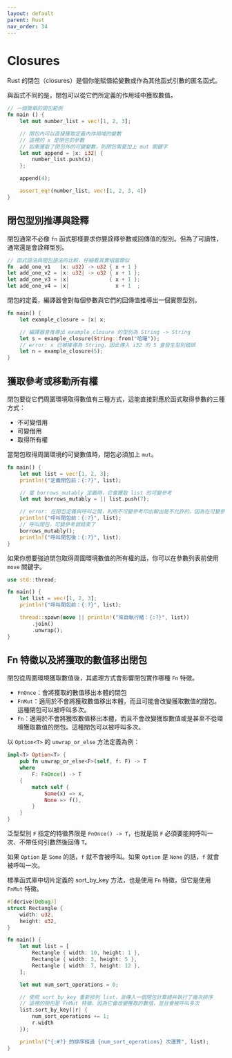 ```yaml
---
layout: default
parent: Rust
nav_order: 34
---
```


# Closures

Rust 的閉包（closures）是個你能賦值給變數或作為其他函式引數的匿名函式。

與函式不同的是，閉包可以從它們所定義的作用域中獲取數值。

```rust
// 一個簡單的閉包範例
fn main () {
    let mut number_list = vec![1, 2, 3];

    // 閉包內可以直接獲取定義內作用域的變數
    // 這裡的 x 是閉包的參數
    // 如果獲取了閉包外的可變變數，則閉包需要加上 mut 關鍵字
    let mut append = |x: i32| {
        number_list.push(x);
    };

    append(4);

    assert_eq!(number_list, vec![1, 2, 3, 4])
}
```

## 閉包型別推導與詮釋

閉包通常不必像 `fn` 函式那樣要求你要詮釋參數或回傳值的型別。但為了可讀性，通常還是會詮釋型別。

```rust
// 函式語法與閉包語法的比較，仔細看其實相當類似
fn  add_one_v1   (x: u32) -> u32 { x + 1 }
let add_one_v2 = |x: u32| -> u32 { x + 1 };
let add_one_v3 = |x|             { x + 1 };
let add_one_v4 = |x|               x + 1  ;
```

閉包的定義，編譯器會對每個參數與它們的回傳值推導出一個實際型別。

```rust
fn main() {
    let example_closure = |x| x;

    // 編譯器會推導出 example_closure 的型別為 String -> String
    let s = example_closure(String::from("哈囉"));
    // error: x 已被推導為 String，因此傳入 i32 的 5 會發生型別錯誤
    let n = example_closure(5);
}

```

## 獲取參考或移動所有權

閉包要從它們周圍環境取得數值有三種方式，這能直接對應於函式取得參數的三種方式：

- 不可變借用
- 可變借用
- 取得所有權

當閉包取得周圍環境的可變數值時，閉包必須加上 `mut`。

```rust
fn main() {
    let mut list = vec![1, 2, 3];
    println!("定義閉包前：{:?}", list);

    // 當 borrows_mutably 定義時，它會獲取 list 的可變參考
    let mut borrows_mutably = || list.push(7);

    // error: 在閉包定義與呼叫之間，利用不可變參考印出輸出是不允許的，因為在可變參考期間不能再有其他參考
    println!("呼叫閉包前：{:?}", list);
    // 呼叫閉包，可變參考就結束了
    borrows_mutably();
    println!("呼叫閉包後：{:?}", list);
}
```

如果你想要強迫閉包取得周圍環境數值的所有權的話，你可以在參數列表前使用 `move` 關鍵字。

```rust
use std::thread;

fn main() {
    let list = vec![1, 2, 3];
    println!("呼叫閉包前：{:?}", list);

    thread::spawn(move || println!("來自執行緒：{:?}", list))
        .join()
        .unwrap();
}
```

## Fn 特徵以及將獲取的數值移出閉包

閉包從周圍環境獲取數值後，其處理方式會影響閉包實作哪種 `Fn` 特徵。

- `FnOnce`：會將獲取的數值移出本體的閉包
- `FnMut`：適用於不會將獲取數值移出本體，而且可能會改變獲取數值的閉包。這種閉包可以被呼叫多次。
- `Fn`：適用於不會將獲取數值移出本體，而且不會改變獲取數值或是甚至不從環境獲取數值的閉包。這種閉包可以被呼叫多次。

以 `Option<T>` 的 `unwrap_or_else` 方法定義為例：

```rust
impl<T> Option<T> {
    pub fn unwrap_or_else<F>(self, f: F) -> T
    where
        F: FnOnce() -> T
    {
        match self {
            Some(x) => x,
            None => f(),
        }
    }
}
```

泛型型別 `F` 指定的特徵界限是 `FnOnce() -> T`，也就是說 `F` 必須要能夠呼叫一次、不帶任何引數然後回傳 `T`。

如果 `Option` 是 `Some` 的話，`f` 就不會被呼叫。如果 `Option` 是 `None` 的話，`f` 就會被呼叫一次。

標準函式庫中切片定義的 sort_by_key 方法，也是使用 `Fn` 特徵，但它是使用 `FnMut` 特徵。

```rust
#[derive(Debug)]
struct Rectangle {
    width: u32,
    height: u32,
}

fn main() {
    let mut list = [
        Rectangle { width: 10, height: 1 },
        Rectangle { width: 3, height: 5 },
        Rectangle { width: 7, height: 12 },
    ];

    let mut num_sort_operations = 0;

    // 使用 sort_by_key 重新排列 list，並傳入一個閉包計算總共執行了幾次排序
    // 這裡的閉包是 FnMut 特徵，因為它會改變獲取的數值，並且會被呼叫多次
    list.sort_by_key(|r| {
        num_sort_operations += 1;
        r.width
    });

    println!("{:#?} 的排序經過 {num_sort_operations} 次運算", list);
}
```
